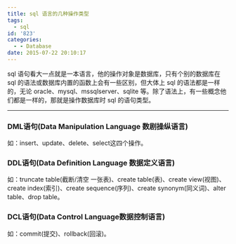 ```yaml
---
title: sql 语言的几种操作类型
tags:
  - sql
id: '823'
categories:
  - - Database
date: 2015-07-22 20:10:17
---
```


sql 语句看大一点就是一本语言，他的操作对象是数据库，只有个别的数据库在 sql 的语法或数据库内置的函数上会有一些区别，但大体上 sql 的语法都是一样的，无论 oracle、mysql、mssqlserver、sqlite 等。除了语法上，有一些概念他们都是一样的，那就是操作数据库时 sql 的语句类型。
<!-- more -->
* * *

### DML语句(Data Manipulation Language 数剧操纵语言)

如：insert、update、delete、select这四个操作。

### DDL语句(Data Definition Language 数据定义语言)

如：truncate table(截断/清空 一张表)、create table(表)、create view(视图)、create index(索引)、create sequence(序列)、create synonym(同义词)、alter table、drop table。

### DCL语句(Data Control Language数据控制语言)

如：commit(提交)、rollback(回滚)。